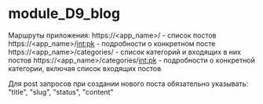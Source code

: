 # module_D9_blog

Маршруты приложения:
https://<app_name>/ - список постов
https://<app_name>/<int:pk> - подробности о конкретном посте
https://<app_name>/categories/ - список категорий и входящих в них постов
https://<app_name>/categories/<int:pk> - подробности о конкретной категории, включая список входящих постов

Для post запросов при создании нового поста обязательно указывать: "title", "slug", "status", "content"
